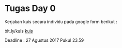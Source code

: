 # Tugas Day 0

Kerjakan kuis secara individu pada google form berikut :

bit.ly/kuis [kuis]

Deadline : 27 Agustus 2017 Pukul 23.59

 


[kuis]: bit.ly/kuis
